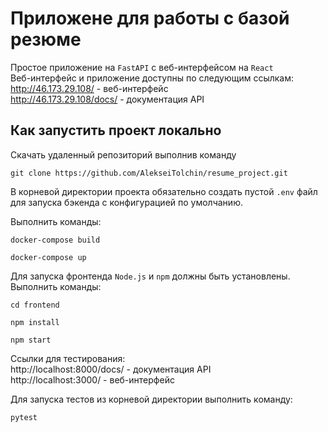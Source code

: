 # Приложене для работы с базой резюме

Простое приложение на `FastAPI` с веб-интерфейсом на `React`  
Веб-интерфейс и приложение доступны по следующим ссылкам:  
http://46.173.29.108/ - веб-интерфейс  
http://46.173.29.108/docs/ - документация API

## Как запустить проект локально

Скачать удаленный репозиторий выполнив команду

```
git clone https://github.com/AlekseiTolchin/resume_project.git
```

В корневой директории проекта обязательно создать пустой `.env` файл для запуска бэкенда с конфигурацией по умолчанию.

Выполнить команды:

```
docker-compose build
```

```
docker-compose up
```

Для запуска фронтенда `Node.js` и `npm` должны быть установлены.  
Выполнить команды:

```
cd frontend
```

```
npm install
```

```
npm start
```
Ссылки для тестирования:  
http://localhost:8000/docs/ - документация API  
http://localhost:3000/ - веб-интерфейс

Для запуска тестов из корневой директории выполнить команду:
```
pytest
```
